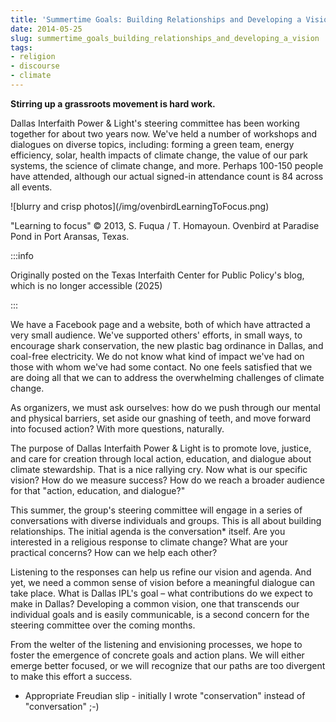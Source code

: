 ```yaml
---
title: 'Summertime Goals: Building Relationships and Developing a Vision'
date: 2014-05-25
slug: summertime_goals_building_relationships_and_developing_a_vision
tags:
- religion
- discourse
- climate
---
```


**Stirring up a grassroots movement is hard work.**

Dallas Interfaith Power &amp;
Light's steering committee has been working together for about two years
now. We've held a number of workshops and dialogues on diverse topics,
including: forming a green team, energy efficiency, solar, health impacts of
climate change, the value of our park systems, the science of climate change,
and more. Perhaps 100-150 people have attended, although our actual signed-in
attendance count is 84 across all events.

<div class="image">
![blurry and crisp photos](/img/ovenbirdLearningToFocus.png)

"Learning to focus"
&copy; 2013, S. Fuqua / T. Homayoun. Ovenbird at Paradise Pond in Port Aransas,
Texas.
</div>

<!-- truncate -->

:::info

Originally posted on the Texas Interfaith Center for Public Policy's blog, which is no longer accessible (2025)

:::

We have a Facebook page and a website, both of which have attracted a very small
audience. We've supported others' efforts, in small ways, to encourage shark
conservation, the new plastic bag ordinance in Dallas, and coal-free
electricity. We do not know what kind of impact we've had on those with whom
we've had some contact. No one feels satisfied that we are doing all that we can
to address the overwhelming challenges of climate change.

As organizers, we must ask ourselves: how do we push through our mental and
physical barriers, set aside our gnashing of teeth, and move forward into
focused action? With more questions, naturally.

The purpose of Dallas Interfaith Power & Light is to promote love, justice, and
care for creation through local action, education, and dialogue about climate
stewardship. That is a nice rallying cry. Now what is our specific vision? How
do we measure success? How do we reach a broader audience for that "action,
education, and dialogue?"

This summer, the group's steering committee will engage in a series of
conversations with diverse individuals and groups. This is all about building
relationships. The initial agenda is the conversation* itself. Are you
interested in a religious response to climate change? What are your practical
concerns? How can we help each other?

Listening to the responses can help us refine our vision and agenda. And yet, we
need a common sense of vision before a meaningful dialogue can take place. What
is Dallas IPL's goal – what contributions do we expect to make in Dallas?
Developing a common vision, one that transcends our individual goals and is
easily communicable, is a second concern for the steering committee over the
coming months.

From the welter of the listening and envisioning processes, we hope to foster
the emergence of concrete goals and action plans. We will either emerge better
focused, or we will recognize that our paths are too divergent to make this
effort a success.

* Appropriate Freudian slip - initially I wrote "conservation" instead of
  "conversation" ;-)
